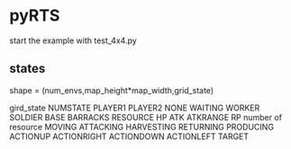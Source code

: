 # pyRTS
start the example with test_4x4.py
## states
shape = (num_envs,map_height*map_width,grid_state)

gird_state
  NUMSTATE
  PLAYER1
  PLAYER2
  NONE
  WAITING
  WORKER
  SOLDIER
  BASE
  BARRACKS
  RESOURCE
  HP
  ATK
  ATKRANGE
  RP  number of resource
  MOVING
  ATTACKING
  HARVESTING
  RETURNING
  PRODUCING
  ACTIONUP
  ACTIONRIGHT
  ACTIONDOWN
  ACTIONLEFT
  TARGET
